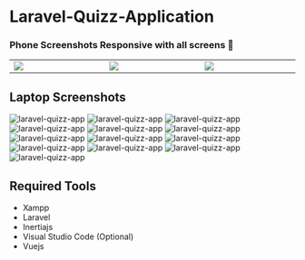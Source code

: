 # Laravel-Quizz-Application



### Phone Screenshots Responsive  with all screens 🙂

<table width="100%">
  <tbody>
    <tr>
      <td width="1%"><img src="https://github.com/masterfiras101/quiz-app/blob/e433cd9785b2901fe6e3259c453a9e2cd221b24b/public/assets/screenshot/phone-splash-main.png"/></td>
       <td width="1%"><img src="https://github.com/masterfiras101/quiz-app/blob/13f5b75dbcce3d7cd3384f1b3977bfc3eae72f70/public/assets/screenshot/phone-generate-exam.png"/></td>
      <td width="1%"><img src="https://github.com/masterfiras101/quiz-app/blob/13f5b75dbcce3d7cd3384f1b3977bfc3eae72f70/public/assets/screenshot/phone-generate-single-question.png"/></td>
    </tr>
  </tbody>
</table>

## Laptop Screenshots 
![laravel-quizz-app](https://github.com/masterfiras101/quiz-app/blob/e7ea268448cf94324db73a1b5c25283898d9b312/public/assets/screenshot/splash-page.png)
![laravel-quizz-app](https://github.com/masterfiras101/quiz-app/blob/e3cecf6fca7c8345ce4b0c4bb1c3264a9786b4a2/public/assets/screenshot/questions-main.png)
![laravel-quizz-app](https://github.com/masterfiras101/quiz-app/blob/4ef9f9318bf18e8b80dfb4cd60c525f6276e9953/public/assets/screenshot/create-question.png)
![laravel-quizz-app](https://github.com/masterfiras101/quiz-app/blob/4ef9f9318bf18e8b80dfb4cd60c525f6276e9953/public/assets/screenshot/create-q-choose-answer.png)
![laravel-quizz-app](https://github.com/masterfiras101/quiz-app/blob/4ef9f9318bf18e8b80dfb4cd60c525f6276e9953/public/assets/screenshot/question-details.png)
![laravel-quizz-app](https://github.com/masterfiras101/quiz-app/blob/4ef9f9318bf18e8b80dfb4cd60c525f6276e9953/public/assets/screenshot/question-update.png)
![laravel-quizz-app](https://github.com/masterfiras101/quiz-app/blob/4ef9f9318bf18e8b80dfb4cd60c525f6276e9953/public/assets/screenshot/question-delete.png)
![laravel-quizz-app](https://github.com/masterfiras101/quiz-app/blob/4ef9f9318bf18e8b80dfb4cd60c525f6276e9953/public/assets/screenshot/generate-single-question.png)
![laravel-quizz-app](https://github.com/masterfiras101/quiz-app/blob/4ef9f9318bf18e8b80dfb4cd60c525f6276e9953/public/assets/screenshot/end-generate-question-.png)
![laravel-quizz-app](https://github.com/masterfiras101/quiz-app/blob/4ef9f9318bf18e8b80dfb4cd60c525f6276e9953/public/assets/screenshot/q-single-results.png)
![laravel-quizz-app](https://github.com/masterfiras101/quiz-app/blob/4ef9f9318bf18e8b80dfb4cd60c525f6276e9953/public/assets/screenshot/generate-exam-main.png)
![laravel-quizz-app](https://github.com/masterfiras101/quiz-app/blob/4ef9f9318bf18e8b80dfb4cd60c525f6276e9953/public/assets/screenshot/question-exam.png)
![laravel-quizz-app](https://github.com/masterfiras101/quiz-app/blob/4ef9f9318bf18e8b80dfb4cd60c525f6276e9953/public/assets/screenshot/question-exam-2.png)

## Required Tools
- Xampp
- Laravel
- Inertiajs
- Visual Studio Code (Optional)
- Vuejs

